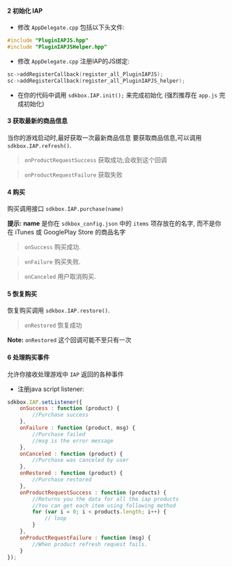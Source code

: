 

#### 2 初始化 IAP
* 修改 `AppDelegate.cpp` 包括以下头文件:
```cpp
#include "PluginIAPJS.hpp"
#include "PluginIAPJSHelper.hpp"
```

* 修改 `AppDelegate.cpp` 注册IAP的JS绑定:
```cpp
sc->addRegisterCallback(register_all_PluginIAPJS);
sc->addRegisterCallback(register_all_PluginIAPJS_helper);
```

* 在你的代码中调用 `sdkbox.IAP.init();` 来完成初始化 (强烈推荐在 `app.js` 完成初始化)


#### 3 获取最新的商品信息
当你的游戏启动时,最好获取一次最新商品信息
要获取商品信息,可以调用 `sdkbox.IAP.refresh()`.

> `onProductRequestSuccess` 获取成功,会收到这个回调

> `onProductRequestFailure` 获取失败

#### 4 购买
购买调用接口 `sdkbox.IAP.purchase(name)`

__提示:__ __name__ 是你在 `sdkbox_config.json` 中的 `items` 项存放在的名字, 而不是你在 iTunes 或 GooglePlay Store 的商品名字

> `onSuccess` 购买成功.

> `onFailure` 购买失败.

> `onCanceled` 用户取消购买.

#### 5 恢复购买
恢复购买调用 `sdkbox.IAP.restore()`.

> `onRestored` 恢复成功

__Note:__ `onRestored` 这个回调可能不至只有一次

#### 6 处理购买事件
允许你接收处理游戏中 `IAP` 返回的各种事件

* 注册java script listener:
```Javascript
sdkbox.IAP.setListener({
    onSuccess : function (product) {
        //Purchase success
    },
    onFailure : function (product, msg) {
        //Purchase failed
        //msg is the error message
    },
    onCanceled : function (product) {
        //Purchase was canceled by user
    },
    onRestored : function (product) {
        //Purchase restored
    },
    onProductRequestSuccess : function (products) {
        //Returns you the data for all the iap products
        //You can get each item using following method
        for (var i = 0; i < products.length; i++) {
            // loop
        }
    },
    onProductRequestFailure : function (msg) {
        //When product refresh request fails.
    }
});
```

